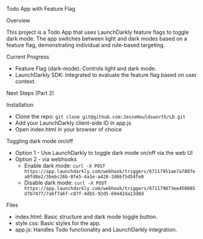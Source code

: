 Todo App with Feature Flag

Overview

This project is a Todo App that uses LaunchDarkly feature flags to toggle dark mode. The app switches between light and dark modes based on a feature flag, demonstrating individual and rule-based targeting.

Current Progress
- Feature Flag (dark-mode): Controls light and dark mode.
- LaunchDarkly SDK: Integrated to evaluate the feature flag based on user context.

Next Steps (Part 2)

Installation
- Clone the repo:
`git clone git@github.com:JesseHouldsworth/LD.git`
- Add your LaunchDarkly client-side ID in app.js
- Open index.html in your browser of choice

Toggling dark mode on/off
- Option 1 - Use LaunchDarkly to toggle dark mode on/off via the web UI
- Option 2 - via webhooks
    - Enable dark mode: `curl -X POST https://app.launchdarkly.com/webhook/triggers/67117951ae7a7807ea0fd8e2/3bebc26b-8fe5-4a1e-a428-2d6bf5d54fe0`
    - Disable dark mode: `curl -X POST https://app.launchdarkly.com/webhook/triggers/671179073ee450085d7b7477/7abf7a6f-c87f-4db5-92d5-69442da13d8d`

Files
- index.html: Basic structure and dark mode toggle button.
- style.css: Basic styles for the app.
- app.js: Handles Todo functionality and LaunchDarkly integration.
